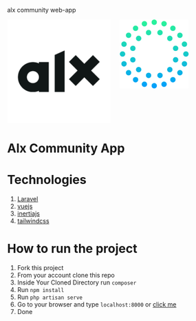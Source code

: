 alx community web-app

<span style="display:flex;">
     <div style="flex:1;padding-right:10px;">
          <img src="https://raw.githubusercontent.com/alxcommunity/alx-community-web-app/main/preview/alx.png" width="240"/>
     </div>
     <div style="flex:1;padding-left:10px;">
          <img src="https://raw.githubusercontent.com/alxcommunity/alx-community-web-app/main/preview/logo.png" width="160"/>
     </div>
</span>

# Alx Community App



# Technologies


 1. [Laravel](https://laravel.com)
 2. [vuejs](https://vuejs.org)
 3. [inertiajs](https://inertiajs.com)
 4. [tailwindcss](https://tailwindcss.com/)




# How to run the project


 1. Fork this project
 2. From your account clone this repo
 3. Inside Your Cloned Directory run ``` composer ```
 4. Run ``` npm install ```
 5. Run ``` php artisan serve ```
 6. Go to your browser and type ``` localhost:8000 ``` or [click me](localhost:8000)
 7. Done 